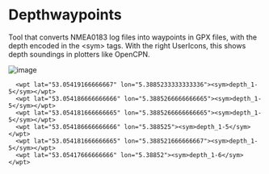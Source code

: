 # Depthwaypoints

Tool that converts NMEA0183 log files into waypoints in GPX files, with the depth encoded in the \<sym\> tags. With the right UserIcons, this shows depth soundings in plotters like OpenCPN.
  
  ![image](https://user-images.githubusercontent.com/17980560/151816012-7cdc6f2e-4aa4-4070-8036-91ec3e95901e.png)

```
  <wpt lat="53.05419166666667" lon="5.3885233333333336"><sym>depth_1-5</sym></wpt>
  <wpt lat="53.054186666666666" lon="5.3885266666666665"><sym>depth_1-5</sym></wpt>
  <wpt lat="53.054181666666665" lon="5.3885266666666665"><sym>depth_1-5</sym></wpt>
  <wpt lat="53.054186666666666" lon="5.388525"><sym>depth_1-5</sym></wpt>
  <wpt lat="53.054181666666665" lon="5.388521666666667"><sym>depth_1-5</sym></wpt>
  <wpt lat="53.05417666666666" lon="5.38852"><sym>depth_1-6</sym></wpt>
```

